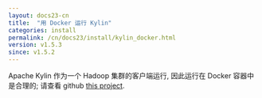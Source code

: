 ```yaml
---
layout: docs23-cn
title:  "用 Docker 运行 Kylin"
categories: install
permalink: /cn/docs23/install/kylin_docker.html
version: v1.5.3
since: v1.5.2
---
```


Apache Kylin 作为一个 Hadoop 集群的客户端运行, 因此运行在 Docker 容器中是合理的; 请查看 github [this project](https://github.com/Kyligence/kylin-docker/).
